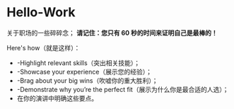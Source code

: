 # Hello-Work
关于职场的一些碎碎念；
**请记住：您只有 60 秒的时间来证明自己是最棒的！**

Here's how（就是这样）：

- -Highlight relevant skills（突出相关技能）；
- -Showcase your experience（展示您的经验）；
- -Brag about your big wins（吹嘘你的重大胜利）；
- -Demonstrate why you’re the perfect fit（展示为什么你是最合适的人选）；
- 在你的演讲中明确这些要点。
